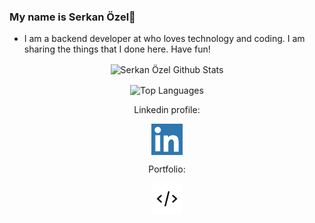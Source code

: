 ### My name is Serkan Özel👋

<!---
<p align="center">
  <img align="center"  src="https://github.com/srknzl/srknzl/raw/master/images/logo.png">
</p>
-->

* I am a backend developer at who loves technology and coding. I am sharing the things that I done here. Have fun!


<p align="center">
  <img align="center" alt="Serkan Özel Github Stats"  src="https://github-readme-stats.vercel.app/api?username=srknzl&count_private=true&show_icons=true&theme=algolia&include_all_commits=true">
</p>


<p align="center">
  <img align="center" alt="Top Languages" src="https://github-readme-stats.vercel.app/api/top-langs/?username=srknzl&theme=algolia">
</p>


<p align="center">
  Linkedin profile:
</p>

<p align="center">
  <a href="https://linkedin.com/in/srknzl"><img align="center" width="50" height="50" alt="Linkedin Logo" src="https://raw.githubusercontent.com/srknzl/srknzl/master/images/linkedinlogo.png"></a>
</p>


<p align="center">
  Portfolio:
</p>
<p align="center">
  <a href="https://srknzl.github.io"><img align="center" width="50" height="50" alt="Portfolio" src="https://raw.githubusercontent.com/srknzl/srknzl/master/images/portfolio.png"></a>
</p>
